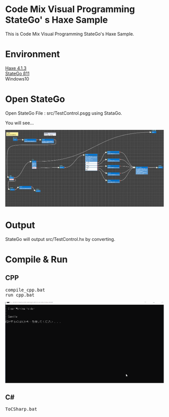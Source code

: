 # Code Mix Visual Programming StateGo' s Haxe Sample

This is Code Mix Visual Programming StateGo's Haxe Sample.

# Environment

[Haxe 4.1.3](https://haxe.org/)  
[StateGo β11](https://statego.programanic.com/)  
Windows10  

# Open StateGo

Open StateGo File : src/TestControl.psgg using StataGo.

You will see...

![](https://raw.githubusercontent.com/NNNIC/psgg-haxe-sample/master/wiki/statego.png)


# Output

StateGo will output src/TestControl.hx by converting.

# Compile & Run

## CPP

<pre>
compile_cpp.bat
run_cpp.bat
</pre>

![](https://raw.githubusercontent.com/NNNIC/psgg-haxe-sample/master/wiki/output-cpp.gif)

## C#

<pre>
ToCSharp.bat
</pre>

## 









